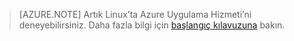 > [AZURE.NOTE] Artık Linux’ta Azure Uygulama Hizmeti’ni deneyebilirsiniz. Daha fazla bilgi için [başlangıç kılavuzuna](../articles/app-service/app-service-linux-readme.md) bakın.


<!--HONumber=Oct16_HO3-->


